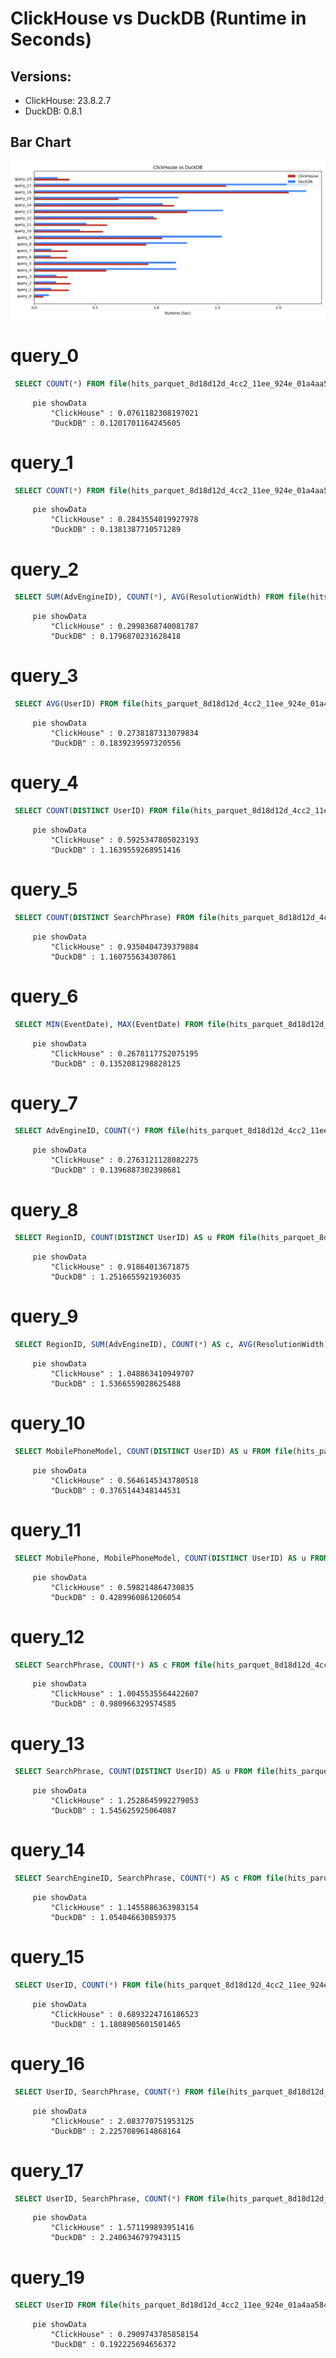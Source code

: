 # ClickHouse vs DuckDB (Runtime in Seconds)

## Versions:
  * ClickHouse: 23.8.2.7
  * DuckDB: 0.8.1


## Bar Chart
![Bar Chart](bar_chart.png)
# query_0
```sql
 SELECT COUNT(*) FROM file(hits_parquet_8d18d12d_4cc2_11ee_924e_01a4aa584ed2.parquet);
```

```mermaid
     pie showData
         "ClickHouse" : 0.0761182308197021
         "DuckDB" : 0.1201701164245605
```
# query_1
```sql
 SELECT COUNT(*) FROM file(hits_parquet_8d18d12d_4cc2_11ee_924e_01a4aa584ed2.parquet) WHERE AdvEngineID <> 0;
```

```mermaid
     pie showData
         "ClickHouse" : 0.2843554019927978
         "DuckDB" : 0.1381387710571289
```
# query_2
```sql
 SELECT SUM(AdvEngineID), COUNT(*), AVG(ResolutionWidth) FROM file(hits_parquet_8d18d12d_4cc2_11ee_924e_01a4aa584ed2.parquet);
```

```mermaid
     pie showData
         "ClickHouse" : 0.2998368740081787
         "DuckDB" : 0.1796870231628418
```
# query_3
```sql
 SELECT AVG(UserID) FROM file(hits_parquet_8d18d12d_4cc2_11ee_924e_01a4aa584ed2.parquet);
```

```mermaid
     pie showData
         "ClickHouse" : 0.2738187313079834
         "DuckDB" : 0.1839239597320556
```
# query_4
```sql
 SELECT COUNT(DISTINCT UserID) FROM file(hits_parquet_8d18d12d_4cc2_11ee_924e_01a4aa584ed2.parquet);
```

```mermaid
     pie showData
         "ClickHouse" : 0.5925347805023193
         "DuckDB" : 1.1639559268951416
```
# query_5
```sql
 SELECT COUNT(DISTINCT SearchPhrase) FROM file(hits_parquet_8d18d12d_4cc2_11ee_924e_01a4aa584ed2.parquet);
```

```mermaid
     pie showData
         "ClickHouse" : 0.9350404739379884
         "DuckDB" : 1.160755634307861
```
# query_6
```sql
 SELECT MIN(EventDate), MAX(EventDate) FROM file(hits_parquet_8d18d12d_4cc2_11ee_924e_01a4aa584ed2.parquet);
```

```mermaid
     pie showData
         "ClickHouse" : 0.2678117752075195
         "DuckDB" : 0.1352081298828125
```
# query_7
```sql
 SELECT AdvEngineID, COUNT(*) FROM file(hits_parquet_8d18d12d_4cc2_11ee_924e_01a4aa584ed2.parquet) WHERE AdvEngineID <> 0 GROUP BY AdvEngineID ORDER BY COUNT(*) DESC;
```

```mermaid
     pie showData
         "ClickHouse" : 0.2763121128082275
         "DuckDB" : 0.1396887302398681
```
# query_8
```sql
 SELECT RegionID, COUNT(DISTINCT UserID) AS u FROM file(hits_parquet_8d18d12d_4cc2_11ee_924e_01a4aa584ed2.parquet) GROUP BY RegionID ORDER BY u DESC LIMIT 10;
```

```mermaid
     pie showData
         "ClickHouse" : 0.91864013671875
         "DuckDB" : 1.2516655921936035
```
# query_9
```sql
 SELECT RegionID, SUM(AdvEngineID), COUNT(*) AS c, AVG(ResolutionWidth), COUNT(DISTINCT UserID) FROM file(hits_parquet_8d18d12d_4cc2_11ee_924e_01a4aa584ed2.parquet) GROUP BY RegionID ORDER BY c DESC LIMIT 10;
```

```mermaid
     pie showData
         "ClickHouse" : 1.048863410949707
         "DuckDB" : 1.5366559028625488
```
# query_10
```sql
 SELECT MobilePhoneModel, COUNT(DISTINCT UserID) AS u FROM file(hits_parquet_8d18d12d_4cc2_11ee_924e_01a4aa584ed2.parquet) WHERE MobilePhoneModel <> '' GROUP BY MobilePhoneModel ORDER BY u DESC LIMIT 10;
```

```mermaid
     pie showData
         "ClickHouse" : 0.5646145343780518
         "DuckDB" : 0.3765144348144531
```
# query_11
```sql
 SELECT MobilePhone, MobilePhoneModel, COUNT(DISTINCT UserID) AS u FROM file(hits_parquet_8d18d12d_4cc2_11ee_924e_01a4aa584ed2.parquet) WHERE MobilePhoneModel <> '' GROUP BY MobilePhone, MobilePhoneModel ORDER BY u DESC LIMIT 10;
```

```mermaid
     pie showData
         "ClickHouse" : 0.598214864730835
         "DuckDB" : 0.4289960861206054
```
# query_12
```sql
 SELECT SearchPhrase, COUNT(*) AS c FROM file(hits_parquet_8d18d12d_4cc2_11ee_924e_01a4aa584ed2.parquet) WHERE SearchPhrase <> '' GROUP BY SearchPhrase ORDER BY c DESC LIMIT 10;
```

```mermaid
     pie showData
         "ClickHouse" : 1.0045535564422607
         "DuckDB" : 0.980966329574585
```
# query_13
```sql
 SELECT SearchPhrase, COUNT(DISTINCT UserID) AS u FROM file(hits_parquet_8d18d12d_4cc2_11ee_924e_01a4aa584ed2.parquet) WHERE SearchPhrase <> '' GROUP BY SearchPhrase ORDER BY u DESC LIMIT 10;
```

```mermaid
     pie showData
         "ClickHouse" : 1.2528645992279053
         "DuckDB" : 1.545625925064087
```
# query_14
```sql
 SELECT SearchEngineID, SearchPhrase, COUNT(*) AS c FROM file(hits_parquet_8d18d12d_4cc2_11ee_924e_01a4aa584ed2.parquet) WHERE SearchPhrase <> '' GROUP BY SearchEngineID, SearchPhrase ORDER BY c DESC LIMIT 10;
```

```mermaid
     pie showData
         "ClickHouse" : 1.1455886363983154
         "DuckDB" : 1.054046630859375
```
# query_15
```sql
 SELECT UserID, COUNT(*) FROM file(hits_parquet_8d18d12d_4cc2_11ee_924e_01a4aa584ed2.parquet) GROUP BY UserID ORDER BY COUNT(*) DESC LIMIT 10;
```

```mermaid
     pie showData
         "ClickHouse" : 0.6893224716186523
         "DuckDB" : 1.1808905601501465
```
# query_16
```sql
 SELECT UserID, SearchPhrase, COUNT(*) FROM file(hits_parquet_8d18d12d_4cc2_11ee_924e_01a4aa584ed2.parquet) GROUP BY UserID, SearchPhrase ORDER BY COUNT(*) DESC LIMIT 10;
```

```mermaid
     pie showData
         "ClickHouse" : 2.083770751953125
         "DuckDB" : 2.2257089614868164
```
# query_17
```sql
 SELECT UserID, SearchPhrase, COUNT(*) FROM file(hits_parquet_8d18d12d_4cc2_11ee_924e_01a4aa584ed2.parquet) GROUP BY UserID, SearchPhrase LIMIT 10;
```

```mermaid
     pie showData
         "ClickHouse" : 1.571199893951416
         "DuckDB" : 2.2406346797943115
```
# query_19
```sql
 SELECT UserID FROM file(hits_parquet_8d18d12d_4cc2_11ee_924e_01a4aa584ed2.parquet) WHERE UserID = 435090932899640449;
```

```mermaid
     pie showData
         "ClickHouse" : 0.2909743785858154
         "DuckDB" : 0.192225694656372
```
